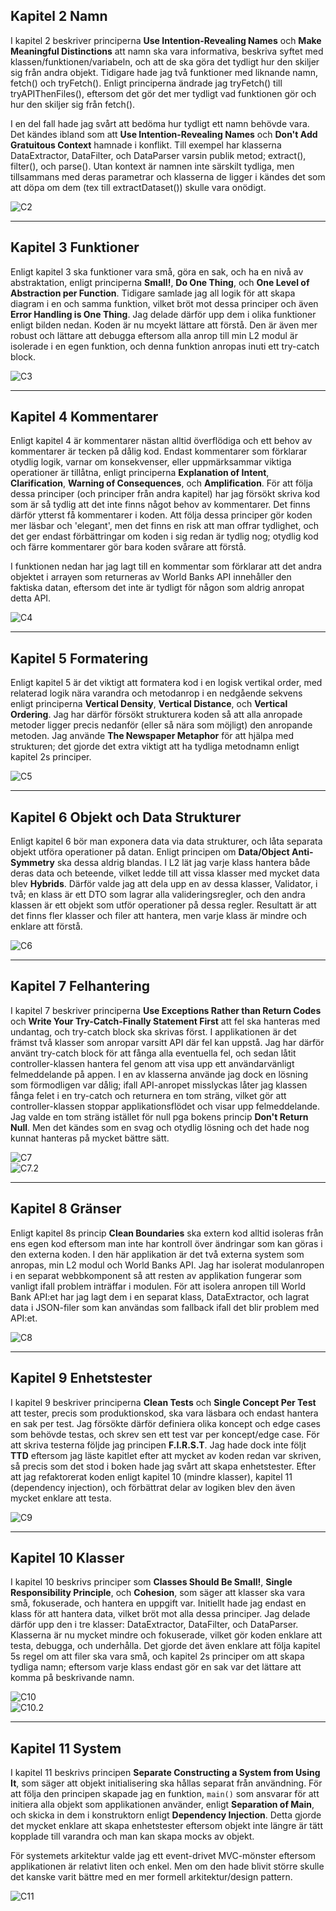 <!-- Screenshots från kod för varje kapitel! -->
## Kapitel 2 Namn
I kapitel 2 beskriver principerna **Use Intention-Revealing Names** och **Make Meaningful Distinctions** att namn ska vara informativa, beskriva syftet med klassen/funktionen/variabeln, och att de ska göra det tydligt hur den skiljer sig från andra objekt. Tidigare hade jag två funktioner med liknande namn, fetch() och tryFetch(). Enligt principerna ändrade jag tryFetch() till tryAPIThenFiles(), eftersom det gör det mer tydligt vad funktionen gör och hur den skiljer sig från fetch().  
  
I en del fall hade jag svårt att bedöma hur tydligt ett namn behövde vara. Det kändes ibland som att **Use Intention-Revealing Names** och **Don't Add Gratuitous Context** hamnade i konflikt. Till exempel har klasserna DataExtractor, DataFilter, och DataParser varsin publik metod; extract(), filter(), och parse(). Utan kontext är namnen inte särskilt tydliga, men tillsammans med deras parametrar och klasserna de ligger i kändes det som att döpa om dem (tex till extractDataset()) skulle vara onödigt.  
    
![C2](/images/code/chapter2.png)

---
## Kapitel 3 Funktioner
Enligt kapitel 3 ska funktioner vara små, göra en sak, och ha en nivå av abstraktation, enligt principerna **Small!**, **Do One Thing**, och **One Level of Abstraction per Function**. Tidigare samlade jag all logik för att skapa diagram i en och samma funktion, vilket bröt mot dessa principer och även **Error Handling is One Thing**. Jag delade därför upp dem i olika funktioner enligt bilden nedan. Koden är nu mcyekt lättare att förstå. Den är även mer robust och lättare att debugga eftersom alla anrop till min L2 modul är isolerade i en egen funktion, och denna funktion anropas inuti ett try-catch block.  
  
![C3](/images/code/chapter3.png)
  
---
## Kapitel 4 Kommentarer
Enligt kapitel 4 är kommentarer nästan alltid överflödiga och ett behov av kommentarer är tecken på dålig kod. Endast kommentarer som förklarar otydlig logik, varnar om konsekvenser, eller uppmärksammar viktiga operationer är tillåtna, enligt principerna **Explanation of Intent**, **Clarification**, **Warning of Consequences**, och **Amplification**. För att följa dessa principer (och principer från andra kapitel) har jag försökt skriva kod som är så tydlig att det inte finns något behov av kommentarer. Det finns därför ytterst få kommentarer i koden. Att följa dessa principer gör koden mer läsbar och 'elegant', men det finns en risk att man offrar tydlighet, och det ger endast förbättringar om koden i sig redan är tydlig nog; otydlig kod och färre kommentarer gör bara koden svårare att förstå.
  
I funktionen nedan har jag lagt till en kommentar som förklarar att det andra objektet i arrayen som returneras av World Banks API innehåller den faktiska datan, eftersom det inte är tydligt för någon som aldrig anropat detta API.  
  
![C4](/images/code/chapter4.png)
  
---
## Kapitel 5 Formatering
Enligt kapitel 5 är det viktigt att formatera kod i en logisk vertikal order, med relaterad logik nära varandra och metodanrop i en nedgående sekvens enligt principerna **Vertical Density**, **Vertical Distance**, och **Vertical Ordering**. Jag har därför försökt strukturera koden så att alla anropade metoder ligger precis nedanför (eller så nära som möjligt) den anropande metoden. Jag använde **The Newspaper Metaphor** för att hjälpa med strukturen; det gjorde det extra viktigt att ha tydliga metodnamn enligt kapitel 2s principer.  
  
![C5](/images/code/chapter5.png)
  
---
## Kapitel 6 Objekt och Data Strukturer
Enligt kapitel 6 bör man exponera data via data strukturer, och låta separata objekt utföra operationer på datan. Enligt principen om **Data/Object Anti-Symmetry** ska dessa aldrig blandas. I L2 lät jag varje klass hantera både deras data och beteende, vilket ledde till att vissa klasser med mycket data blev **Hybrids**. Därför valde jag att dela upp en av dessa klasser, Validator, i två; en klass är ett DTO som lagrar alla valideringsregler, och den andra klassen är ett objekt som utför operationer på dessa regler. Resultatt är att det finns fler klasser och filer att hantera, men varje klass är mindre och enklare att förstå.  
  
![C6]()
  
---
## Kapitel 7 Felhantering
I kapitel 7 beskriver principerna **Use Exceptions Rather than Return Codes** och **Write Your Try-Catch-Finally Statement First** att fel ska hanteras med undantag, och try-catch block ska skrivas först. I applikationen är det främst två klasser som anropar varsitt API där fel kan uppstå. Jag har därför använt try-catch block för att fånga alla eventuella fel, och sedan låtit controller-klassen hantera fel genom att visa upp ett användarvänligt felmeddelande på appen. I en av klasserna använde jag dock en lösning som förmodligen var dålig; ifall API-anropet misslyckas låter jag klassen fånga felet i en try-catch och returnera en tom sträng, vilket gör att controller-klassen stoppar applikationsflödet och visar upp felmeddelande. Jag valde en tom sträng istället för null pga bokens princip **Don't Return Null**. Men det kändes som en svag och otydlig lösning och det hade nog kunnat hanteras på mycket bättre sätt.  
  
![C7](/images/code/chapter7.png)  
![C7.2](/images/code/chapter7_2.png)

---
## Kapitel 8 Gränser
Enligt kapitel 8s princip **Clean Boundaries** ska extern kod alltid isoleras från ens egen kod eftersom man inte har kontroll över ändringar som kan göras i den externa koden. I den här applikation är det två externa system som anropas, min L2 modul och World Banks API. Jag har isolerat modulanropen i en separat webbkomponent så att resten av applikation fungerar som vanligt ifall problem inträffar i modulen. För att isolera anropen till World Bank API:et har jag lagt dem i en separat klass, DataExtractor, och lagrat data i JSON-filer som kan användas som fallback ifall det blir problem med API:et.  
  
![C8](/images/code/chapter8.png)
  
---
## Kapitel 9 Enhetstester  
I kapitel 9 beskriver principerna **Clean Tests** och **Single Concept Per Test** att tester, precis som produktionskod, ska vara läsbara och endast hantera en sak per test. Jag försökte därför definiera olika koncept och edge cases som behövde testas, och skrev sen ett test var per koncept/edge case. För att skriva testerna följde jag principen **F.I.R.S.T**. Jag hade dock inte följt **TTD** eftersom jag läste kapitlet efter att mycket av koden redan var skriven, så precis som det stod i boken hade jag svårt att skapa enhetstester. Efter att jag refaktorerat koden enligt kapitel 10 (mindre klasser), kapitel 11 (dependency injection), och förbättrat delar av logiken blev den även mycket enklare att testa.  
  
![C9](/images/code/chapter9.png)

---
## Kapitel 10 Klasser
I kapitel 10 beskrivs principer som **Classes Should Be Small!**, **Single Responsibility Principle**, och **Cohesion**, som säger att klasser ska vara små, fokuserade, och hantera en uppgift var. Initiellt hade jag endast en klass för att hantera data, vilket bröt mot alla dessa principer. Jag delade därför upp den i tre klasser: DataExtractor, DataFilter, och DataParser. Klasserna är nu mycket mindre och fokuserade, vilket gör koden enklare att testa, debugga, och underhålla. Det gjorde det även enklare att följa kapitel 5s regel om att filer ska vara små, och kapitel 2s principer om att skapa tydliga namn; eftersom varje klass endast gör en sak var det lättare att komma på beskrivande namn.  
  
![C10](/images/code/chapter10.png)  
![C10.2](/images/code/chapter10_2.png)

---
## Kapitel 11 System
I kapitel 11 beskrivs principen **Separate Constructing a System from Using It**, som säger att objekt initialisering ska hållas separat från användning. För att följa den principen skapade jag en funktion, ```main()``` som ansvarar för att initiera alla objekt som applikationen använder, enligt **Separation of Main**, och skicka in dem i konstruktorn enligt **Dependency Injection**. Detta gjorde det mycket enklare att skapa enhetstester eftersom objekt inte längre är tätt kopplade till varandra och man kan skapa mocks av objekt.
  
För systemets arkitektur valde jag ett event-drivet MVC-mönster eftersom applikationen är relativt liten och enkel. Men om den hade blivit större skulle det kanske varit bättre med en mer formell arkitektur/design pattern.  
  
![C11](/images/code/chapter11.png)